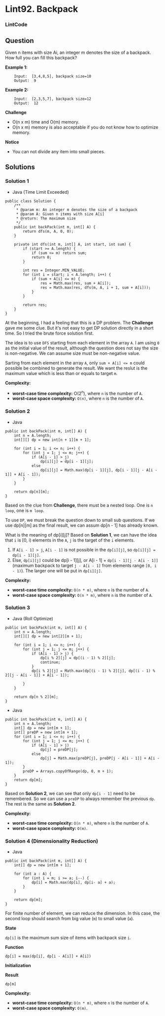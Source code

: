 # Lint92. Backpack

### LintCode

## Question

Given n items with size Ai, an integer m denotes the size of a backpack. How full you can fill this backpack?

**Example 1:**
```
	Input:  [3,4,8,5], backpack size=10
	Output:  9
```

**Example 2:**
```
	Input:  [2,3,5,7], backpack size=12
	Output:  12
```

**Challenge**

* O(n x m) time and O(m) memory.
* O(n x m) memory is also acceptable if you do not know how to optimize memory.

**Notice**

* You can not divide any item into small pieces.

## Solutions

### Solution 1

* Java (Time Limit Exceeded)
```
public class Solution {
    /**
     * @param m: An integer m denotes the size of a backpack
     * @param A: Given n items with size A[i]
     * @return: The maximum size
     */
    public int backPack(int m, int[] A) {
        return dfs(m, A, 0, 0);
    }
    
    private int dfs(int m, int[] A, int start, int sum) {
        if (start >= A.length) {
            if (sum <= m) return sum;
            return 0;
        }
        
        int res = Integer.MIN_VALUE;
        for (int i = start; i < A.length; i++) {
            if (sum + A[i] <= m) {
                res = Math.max(res, sum + A[i]);
                res = Math.max(res, dfs(m, A, i + 1, sum + A[i]));
            }
        }
        
        return res;
    }
}
```

At the beginning, I had a feeling that this is a DP problem. The **Challenge** gave me some clue. But it's not easy to get DP solution directly in a short time. So I tried the brute force solution first. 

The idea is to use `DFS` starting from each element in the array `A`. I am using `0` as the initial value of the result, although the question does not say the size is non-negative. We can assume size must be non-negative value. 

Sarting from each element in the array `A`, only `sum + A[i] <= m` could possible be combined to generate the result. We want the reslut is the maximum value which is less than or equals to target `m`.

**Complexity:**

* **worst-case time complexity:** O(2<sup>n</sup>), where `n` is the number of `A`.
* **worst-case space complexity:** `O(n)`, where `n` is the number of `A`.


### Solution 2

* Java
```
public int backPack(int m, int[] A) {
    int n = A.length;
    int[][] dp = new int[n + 1][m + 1];
    
    for (int i = 1; i <= n; i++) {
        for (int j = 1; j <= m; j++) {
            if (A[i - 1] > j)
                dp[i][j] = dp[i - 1][j];
            else
                dp[i][j] = Math.max(dp[i - 1][j], dp[i - 1][j - A[i - 1]] + A[i - 1]);
        }
    }
    
    return dp[n][m];
}
```

Based on the clue from **Challenge**, there must be a nested loop. One is `n loop`, one is `m loop`.

To use `DP`, we must break the question down to small sub questions. If we use dp[n][m] as the final result, we can assum dp[n - 1] has already known. 

What is the meaning of dp[i][j]? Based on **Solution 1**, we can have the idea that `i` is [0, i) elements in the `A`, `j` is the target of the `i` elements.

1. If `A[i - 1] > j`, `A[i - 1]` is not possible in the `dp[i][j]`, so `dp[i][j] = dp[i - 1][j]`.
2. Else, `dp[i][j]` could be dp[i - 1][j], or A[i - 1] + `dp[i - 1][j - A[i - 1]]` (maximum backpack to target `j - A[i - 1]` from elements range `[0, i - 1)`). The larger one will be put in `dp[i][j]`.

**Complexity:**

* **worst-case time complexity:** `O(n * m)`, where `n` is the number of `A`.
* **worst-case space complexity:**  `O(n * m)`, where `n` is the number of `A`.

### Solution 3

* Java (Roll Optimize)
```
public int backPack(int m, int[] A) {
    int n = A.length;
    int[][] dp = new int[2][m + 1];
    
    for (int i = 1; i <= n; i++) {
        for (int j = 1; j <= m; j++) {
            if (A[i - 1] > j) {
                dp[i % 2][j] = dp[(i - 1) % 2][j];
                continue;
            }
            dp[i % 2][j] = Math.max(dp[(i - 1) % 2][j], dp[(i - 1) % 2][j - A[i - 1]] + A[i - 1]);
            
        }
    }
    
    return dp[n % 2][m];
}
```

* Java
```
public int backPack(int m, int[] A) {
    int n = A.length;
    int[] dp = new int[m + 1];
    int[] preDP = new int[m + 1];
    for (int i = 1; i <= n; i++) {
        for (int j = 1; j <= m; j++) {
            if (A[i - 1] > j) 
                dp[j] = preDP[j];
            else
                dp[j] = Math.max(preDP[j], preDP[j - A[i - 1]] + A[i - 1]);
        }
        preDP = Arrays.copyOfRange(dp, 0, m + 1);
    }
    return dp[m];
}
```

Based on **Solution 2**, we can see that only `dp[i - 1]` need to be remembered. So we can use a `preDP` to always remember the previous `dp`. The rest is the same as **Solution 2**.

**Complexity:**

* **worst-case time complexity:** `O(n * m)`, where `n` is the number of `A`.
* **worst-case space complexity:**  `O(m)`.

### Solution 4 (Dimensionality Reduction)

* Java
```
public int backPack(int m, int[] A) {
    int[] dp = new int[m + 1];
        
    for (int a : A) {
        for (int i = m; i >= a; i--) {
            dp[i] = Math.max(dp[i], dp[i- a] + a);
        }
    }
    
    return dp[m];
}
```

For finite number of element, we can reduce the dimension. In this case, the second loop should search from big value (`m`) to small value (`a`).

**State**

`dp[i]` is the maximum sum size of items with backpack size `i`.

**Function**

`dp[i] = max(dp[i], dp[i - A[i]] + A[i])`

**Initialization**


**Result**

`dp[m]`

**Complexity:**

* **worst-case time complexity:** `O(n * m)`, where `n` is the number of `A`.
* **worst-case space complexity:**  `O(m)`.

